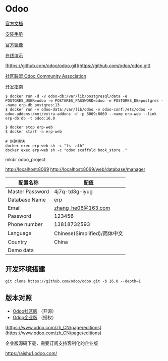 # Odoo

[官方文档](https://www.odoo.com/documentation/16.0/zh_CN/)

[安装手册](https://www.odoo.com/documentation/16.0/zh_CN/administration/install/install.html)

[官方镜像](https://hub.docker.com/_/odoo/)

[在线演示](https://demo.odoo.com/)

[https://github.com/odoo/odoo.git](https://github.com/odoo/odoo.git)

[社区联盟 Odoo Community Association](https://github.com/OCA)

[开发指南](https://juejin.cn/post/7202211586676408379)

```
$ docker run -d -v odoo-db:/var/lib/postgresql/data -e POSTGRES_USER=odoo -e POSTGRES_PASSWORD=odoo -e POSTGRES_DB=postgres --name erp-db postgres:13
$ docker run -v odoo-data:/var/lib/odoo -v odoo-conf:/etc/odoo -v odoo-addons:/mnt/extra-addons -d -p 8069:8069 --name erp-web --link erp-db:db -t odoo:16.0

$ docker stop erp-web
$ docker start -a erp-web

# 创建模块
docker exec erp-web sh -c "ls -alh"
docker exec erp-web sh -c "odoo scaffold book_store ."
```

mkdir odoo_project

[http://localhost:8069](http://localhost:8069)
[http://localhost:8069/web/database/manager](http://localhost:8069/web/database/manager)


配置名称 | 配值
--- | ---
Master Password | 4j7q-td3g-iyug
Database Name | erp
Email | zhang_he06@163.com
Password | 123456
Phone number | 13818732593
Language | Chinese(Simplified)/简体中文
Country | China
Demo data | 


## 开发环境搭建

```
git clone https://github.com/odoo/odoo.git -b 16.0 --depth=1
```

## 版本对照

- [Odoo社区版](https://github.com/odoo/odoo.git) （开源）
- [Odoo企业版](https://github.com/odoo/enterprise.git) （授权）

[https://www.odoo.com/zh_CN/page/editions](https://www.odoo.com/zh_CN/page/editions)

企业版源码下载，需要订阅支持客制化的企业版

https://aishu1.odoo.com/

